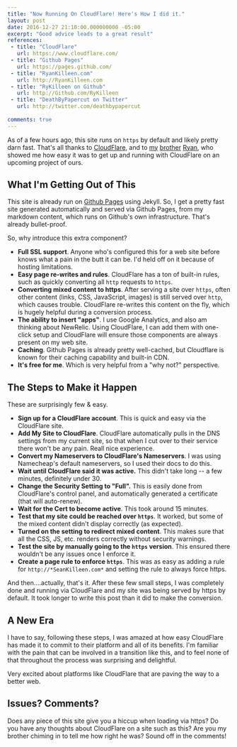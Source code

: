 ```yaml
---
title: "Now Running On CloudFlare! Here's How I did it."
layout: post
date: 2016-12-27 21:10:00.000000000 -05:00
excerpt: "Good advice leads to a great result"
references:
 - title: "CloudFlare"
   url: https://www.cloudflare.com/
 - title: "Github Pages"
   url: https://pages.github.com/
 - title: "RyanKilleen.com"
   url: http://RyanKilleen.com
 - title: "RyKilleen on Github"
   url: http://Github.com/RyKilleen
 - title: "DeathByPapercut on Twitter"
   url: http://twitter.com/deathbypapercut
  
comments: true
---
```

As of a few hours ago, this site runs on `https` by default and likely pretty darn fast. That's all thanks to [CloudFlare](https://www.cloudflare.com/), and to [my](http://RyanKilleen.com) [brother](http://Github.com/RyKilleen) [Ryan](http://twitter.com/deathbypapercut), who showed me how easy it was to get up and running with CloudFlare on an upcoming project of ours.

## What I'm Getting Out of This
This site is already run on [Github Pages](https://pages.github.com/) using Jekyll. So, I get a pretty fast site generated automatically and served via Github Pages, from my markdown content, which runs on Github's own infrastructure. That's already bullet-proof. 

So, why introduce this extra component?

* **Full SSL support**. Anyone who's configured this for a web site before knows what a pain in the butt it can be. I'd held off on it because of hosting limitations.
* **Easy page re-writes and rules**. CloudFlare has a ton of built-in rules, such as quickly converting all `http` requests to `https`. 
* **Converting mixed content to https**. After serving a site over `https`, often other content (links, CSS, JavaScript, images) is still served over `http`, which causes trouble. CloudFlare re-writes this content on the fly, which is hugely helpful during a conversion process. 
* **The ability to insert "apps"**. I use Google Analytics, and also am thinking about NewRelic. Using CloudFlare, I can add them with one-click setup and CloudFlare will ensure those components are always present on my web site. 
* **Caching**. Github Pages is already pretty well-cached, but Cloudflare is known for their caching capability and built-in CDN. 
* **It's free for me**. Which is very helpful from a "why not?" perspective.

## The Steps to Make it Happen
These are surprisingly few & easy. 

* **Sign up for a CloudFlare account**. This is quick and easy via the CloudFlare site.
* **Add My Site to CloudFlare**. CloudFlare automatically pulls in the DNS settings from my current site, so that when I cut over to their service there won't be any pain. Reall nice experience.
* **Convert my Nameservers to CloudFlare's Nameservers**. I was using Namecheap's default nameservers, so I used their docs to do this.
* **Wait until CloudFlare said it was active.** This didn't take long -- a few minutes, definitely under 30.
* **Change the Security Setting to "Full".** This is easily done from CloudFlare's control panel, and automatically generated a certificate (that will auto-renew).
* **Wait for the Cert to become active**. This took around 15 minutes.
* **Test that my site could be reached over `https`**. It worked, but some of the mixed content didn't display correctly (as expected).
* **Turned on the setting to redirect mixed content**. This makes sure that all the CSS, JS, etc. renders correctly without security warnings.
* **Test the site by manually going to the `https` version**. This ensured there wouldn't be any issues once I enforce it. 
* **Create a page rule to enforce `https`**. This was as easy as adding a rule for `http://*SeanKilleen.com*` and setting the rule to always force https.

And then....actually, that's it. After these few small steps, I was completely done and running via CloudFlare and my site was being served by https by default. It took longer to write this post than it did to make the conversion.

## A New Era
I have to say, following these steps, I was amazed at how easy CloudFlare has made it to commit to their platform and all of its benefits. I'm familiar with the pain that can be involved in a transition like this, and to feel none of that throughout the process was surprising and delightful. 

Very excited about platforms like CloudFlare that are paving the way to a better web.

## Issues? Comments?
Does any piece of this site give you a hiccup when loading via https? Do you have any thoughts about CloudFlare on a site such as this? Are you my brother chiming in to tell me how right he was? Sound off in the comments!

